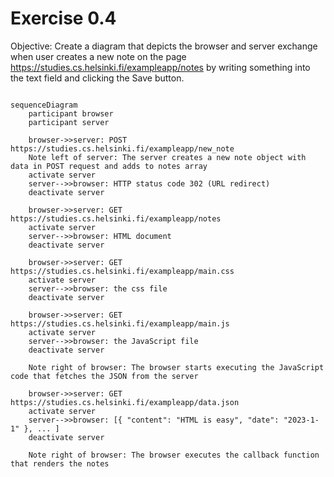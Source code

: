 # Exercise 0.4
Objective: Create a diagram that depicts the browser and server exchange when user creates a new note on the page https://studies.cs.helsinki.fi/exampleapp/notes by writing something into the text field and clicking the Save button.

```mermaid

sequenceDiagram
    participant browser
    participant server

    browser->>server: POST https://studies.cs.helsinki.fi/exampleapp/new_note
    Note left of server: The server creates a new note object with data in POST request and adds to notes array
    activate server
    server-->>browser: HTTP status code 302 (URL redirect)
    deactivate server

    browser->>server: GET https://studies.cs.helsinki.fi/exampleapp/notes
    activate server
    server-->>browser: HTML document
    deactivate server

    browser->>server: GET https://studies.cs.helsinki.fi/exampleapp/main.css
    activate server
    server-->>browser: the css file
    deactivate server

    browser->>server: GET https://studies.cs.helsinki.fi/exampleapp/main.js
    activate server
    server-->>browser: the JavaScript file
    deactivate server

    Note right of browser: The browser starts executing the JavaScript code that fetches the JSON from the server

    browser->>server: GET https://studies.cs.helsinki.fi/exampleapp/data.json
    activate server
    server-->>browser: [{ "content": "HTML is easy", "date": "2023-1-1" }, ... ]
    deactivate server

    Note right of browser: The browser executes the callback function that renders the notes

```
